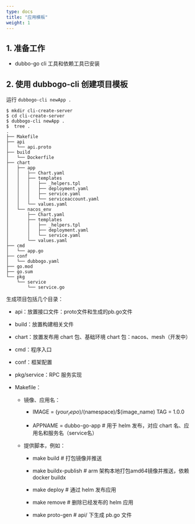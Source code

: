 ```yaml
---
type: docs
title: "应用模板"
weight: 1
---
```



## 1. 准备工作

- dubbo-go cli 工具和依赖工具已安装

## 2. 使用 dubbogo-cli 创建项目模板

运行 `dubbogo-cli newApp .`

```plain
$ mkdir cli-create-server
$ cd cli-create-server
$ dubbogo-cli newApp . 
$  tree .
.
├── Makefile
├── api
│   └── api.proto
├── build
│   └── Dockerfile
├── chart
│   ├── app
│   │   ├── Chart.yaml
│   │   ├── templates
│   │   │   ├── _helpers.tpl
│   │   │   ├── deployment.yaml
│   │   │   ├── service.yaml
│   │   │   └── serviceaccount.yaml
│   │   └── values.yaml
│   └── nacos_env
│       ├── Chart.yaml
│       ├── templates
│       │   ├── _helpers.tpl
│       │   ├── deployment.yaml
│       │   └── service.yaml
│       └── values.yaml
├── cmd
│   └── app.go
├── conf
│   └── dubbogo.yaml
├── go.mod
├── go.sum
└── pkg
    └── service
        └── service.go
```

生成项目包括几个目录：

- api：放置接口文件：proto文件和生成的pb.go文件

- build：放置构建相关文件

- chart：放置发布用 chart 包、基础环境 chart 包：nacos、mesh（开发中）

- cmd：程序入口

- conf：框架配置

- pkg/service：RPC 服务实现

- Makefile：

    - 镜像、应用名：

        - IMAGE = $(your_repo)/$(namespace)/$(image_name)
          TAG = 1.0.0

        - APPNAME = dubbo-go-app # 用于 helm 发布，对应 chart 名、应用名和服务名（service名）

    - 提供脚本，例如：

        - make build # 打包镜像并推送

        - make buildx-publish # arm 架构本地打包amd64镜像并推送，依赖 docker buildx

        - make deploy  # 通过 helm 发布应用

        - make remove  # 删除已经发布的 helm 应用

        - make proto-gen # api/ 下生成 pb.go 文件
